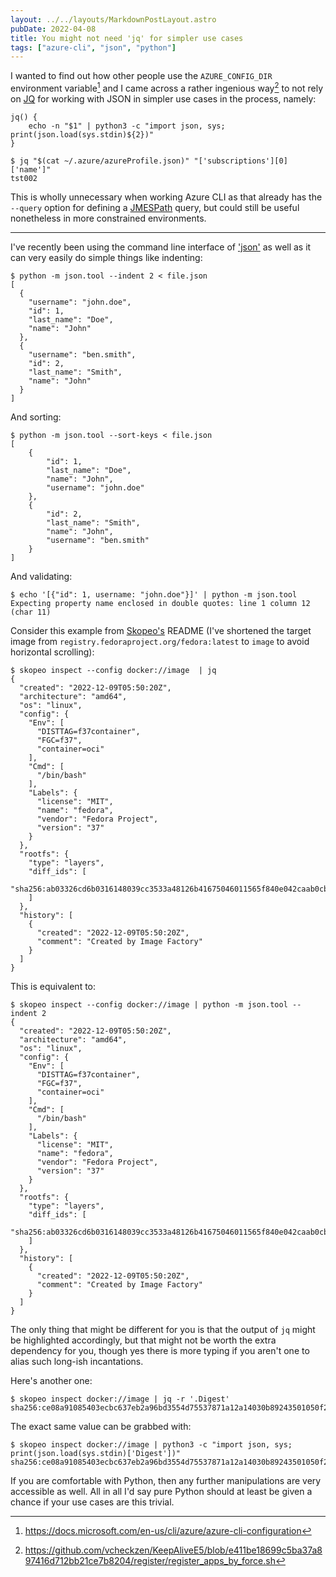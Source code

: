 ```yaml
---
layout: ../../layouts/MarkdownPostLayout.astro
pubDate: 2022-04-08
title: You might not need 'jq' for simpler use cases
tags: ["azure-cli", "json", "python"]
---
```

I wanted to find out how other people use the `AZURE_CONFIG_DIR` environment variable[^1] and I came across a rather ingenious way[^2] to not rely on [JQ](https://stedolan.github.io/jq/) for working with JSON in simpler use cases in the process, namely:

```console
jq() {
    echo -n "$1" | python3 -c "import json, sys; print(json.load(sys.stdin)${2})"
}

$ jq "$(cat ~/.azure/azureProfile.json)" "['subscriptions'][0]['name']"
tst002
```

This is wholly unnecessary when working Azure CLI as that already has the `--query` option for defining a [JMESPath](https://jmespath.org/) query, but could still be useful nonetheless in more constrained environments.

---

I've recently been using the command line interface of ['json'](https://docs.python.org/3/library/json.html#module-json.tool) as well as it can very easily do simple things like indenting:

```console
$ python -m json.tool --indent 2 < file.json
[
  {
    "username": "john.doe",
    "id": 1,
    "last_name": "Doe",
    "name": "John"
  },
  {
    "username": "ben.smith",
    "id": 2,
    "last_name": "Smith",
    "name": "John"
  }
]
```

And sorting:

```console
$ python -m json.tool --sort-keys < file.json
[
    {
        "id": 1,
        "last_name": "Doe",
        "name": "John",
        "username": "john.doe"
    },
    {
        "id": 2,
        "last_name": "Smith",
        "name": "John",
        "username": "ben.smith"
    }
]
```

And validating:

```console
$ echo '[{"id": 1, username: "john.doe"}]' | python -m json.tool
Expecting property name enclosed in double quotes: line 1 column 12 (char 11)
```

Consider this example from [Skopeo's](https://github.com/containers/skopeo) README (I've shortened the target image from `registry.fedoraproject.org/fedora:latest` to `image` to avoid horizontal scrolling):

```console
$ skopeo inspect --config docker://image  | jq
{
  "created": "2022-12-09T05:50:20Z",
  "architecture": "amd64",
  "os": "linux",
  "config": {
    "Env": [
      "DISTTAG=f37container",
      "FGC=f37",
      "container=oci"
    ],
    "Cmd": [
      "/bin/bash"
    ],
    "Labels": {
      "license": "MIT",
      "name": "fedora",
      "vendor": "Fedora Project",
      "version": "37"
    }
  },
  "rootfs": {
    "type": "layers",
    "diff_ids": [
      "sha256:ab03326cd6b0316148039cc3533a48126b41675046011565f840e042caab0cbf"
    ]
  },
  "history": [
    {
      "created": "2022-12-09T05:50:20Z",
      "comment": "Created by Image Factory"
    }
  ]
}
```

This is equivalent to:

```console
$ skopeo inspect --config docker://image | python -m json.tool --indent 2
{
  "created": "2022-12-09T05:50:20Z",
  "architecture": "amd64",
  "os": "linux",
  "config": {
    "Env": [
      "DISTTAG=f37container",
      "FGC=f37",
      "container=oci"
    ],
    "Cmd": [
      "/bin/bash"
    ],
    "Labels": {
      "license": "MIT",
      "name": "fedora",
      "vendor": "Fedora Project",
      "version": "37"
    }
  },
  "rootfs": {
    "type": "layers",
    "diff_ids": [
      "sha256:ab03326cd6b0316148039cc3533a48126b41675046011565f840e042caab0cbf"
    ]
  },
  "history": [
    {
      "created": "2022-12-09T05:50:20Z",
      "comment": "Created by Image Factory"
    }
  ]
}
```

The only thing that might be different for you is that the output of `jq` might be highlighted accordingly, but that might not be worth the extra dependency for you, though yes there is more typing if you aren't one to alias such long-ish incantations.

Here's another one:

```console
$ skopeo inspect docker://image | jq -r '.Digest'
sha256:ce08a91085403ecbc637eb2a96bd3554d75537871a12a14030b89243501050f2
```

The exact same value can be grabbed with:

```console
$ skopeo inspect docker://image | python3 -c "import json, sys; print(json.load(sys.stdin)['Digest'])"
sha256:ce08a91085403ecbc637eb2a96bd3554d75537871a12a14030b89243501050f2
```

If you are comfortable with Python, then any further manipulations are very accessible as well. All in all I'd say pure Python should at least be given a chance if your use cases are this trivial.

[^1]: https://docs.microsoft.com/en-us/cli/azure/azure-cli-configuration
[^2]: https://github.com/vcheckzen/KeepAliveE5/blob/e411be18699c5ba37a897416d712bb21ce7b8204/register/register_apps_by_force.sh
